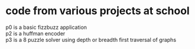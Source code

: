 # code from various projects at school
p0 is a basic fizzbuzz application <br />
p2 is a huffman encoder <br />
p3 is a 8 puzzle solver using depth or breadth first traversal of graphs <br />
